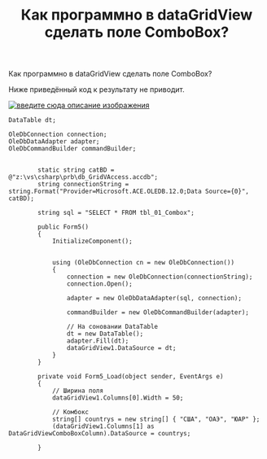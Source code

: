﻿---
title: "Как программно в dataGridView сделать поле ComboBox?"
se.owner.user_id: 299171
se.owner.display_name: "user9832524"
se.owner.link: "https://ru.stackoverflow.com/users/299171/user9832524"
se.link: "https://ru.stackoverflow.com/questions/892866/%d0%9a%d0%b0%d0%ba-%d0%bf%d1%80%d0%be%d0%b3%d1%80%d0%b0%d0%bc%d0%bc%d0%bd%d0%be-%d0%b2-datagridview-%d1%81%d0%b4%d0%b5%d0%bb%d0%b0%d1%82%d1%8c-%d0%bf%d0%be%d0%bb%d0%b5-combobox"
se.question_id: 892866
se.post_type: question
se.score: 2
---
<p>Как программно в dataGridView сделать поле ComboBox?</p>

<p>Ниже приведённый код к результату не приводит.</p>

<p><a href="https://i.stack.imgur.com/WRyFh.png" rel="nofollow noreferrer"><img src="https://i.stack.imgur.com/WRyFh.png" alt="введите сюда описание изображения"></a></p>

<pre><code>DataTable dt;        

OleDbConnection connection;
OleDbDataAdapter adapter;
OleDbCommandBuilder commandBuilder;


        static string catBD = @"z:\vs\csharp\prb\db_GridVAccess.accdb";
        string connectionString = string.Format("Provider=Microsoft.ACE.OLEDB.12.0;Data Source={0}", catBD);

        string sql = "SELECT * FROM tbl_01_Combox";

        public Form5()
        {
            InitializeComponent();


            using (OleDbConnection cn = new OleDbConnection())
            {
                connection = new OleDbConnection(connectionString);
                connection.Open();

                adapter = new OleDbDataAdapter(sql, connection);

                commandBuilder = new OleDbCommandBuilder(adapter);

                // На соновании DataTable
                dt = new DataTable();
                adapter.Fill(dt);
                dataGridView1.DataSource = dt;
            }
        }

        private void Form5_Load(object sender, EventArgs e)
        {
            // Ширина поля            
            dataGridView1.Columns[0].Width = 50;

            // Комбокс
            string[] countrys = new string[] { "США", "ОАЭ", "ЮАР" };
            (dataGridView1.Columns[1] as DataGridViewComboBoxColumn).DataSource = countrys;

        }
</code></pre>

